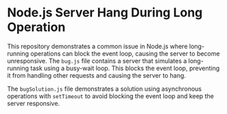# Node.js Server Hang During Long Operation

This repository demonstrates a common issue in Node.js where long-running operations can block the event loop, causing the server to become unresponsive. The `bug.js` file contains a server that simulates a long-running task using a busy-wait loop. This blocks the event loop, preventing it from handling other requests and causing the server to hang.

The `bugSolution.js` file demonstrates a solution using asynchronous operations with `setTimeout` to avoid blocking the event loop and keep the server responsive.
